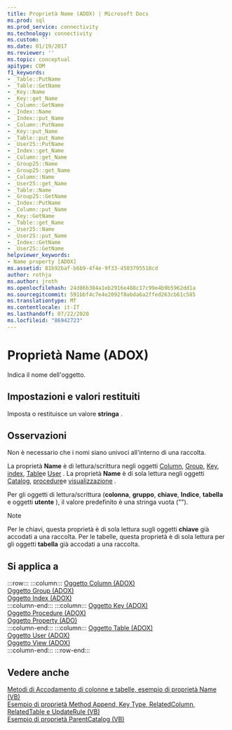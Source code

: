 ```yaml
---
title: Proprietà Name (ADOX) | Microsoft Docs
ms.prod: sql
ms.prod_service: connectivity
ms.technology: connectivity
ms.custom: ''
ms.date: 01/19/2017
ms.reviewer: ''
ms.topic: conceptual
apitype: COM
f1_keywords:
- _Table::PutName
- _Table::GetName
- _Key::Name
- _Key::get_Name
- _Column::GetName
- _Index::Name
- _Index::put_Name
- _Column::PutName
- _Key::put_Name
- _Table::put_Name
- _User25::PutName
- _Index::get_Name
- _Column::get_Name
- _Group25::Name
- _Group25::get_Name
- _Column::Name
- _User25::get_Name
- _Table::Name
- _Group25::GetName
- _Index::PutName
- _Column::put_Name
- _Key::GetName
- _Table::get_Name
- _User25::Name
- _User25::put_Name
- _Index::GetName
- _User25::GetName
helpviewer_keywords:
- Name property [ADOX]
ms.assetid: 81b92baf-b6b9-4f4e-9f33-4503795518cd
author: rothja
ms.author: jroth
ms.openlocfilehash: 24d86b384a1eb2916e488c17c99e4b9b5962dd1a
ms.sourcegitcommit: 591bbf4c7e4e2092f8abda6a2ffed263cb61c585
ms.translationtype: MT
ms.contentlocale: it-IT
ms.lasthandoff: 07/22/2020
ms.locfileid: "86942723"
---
```

# <a name="name-property-adox"></a>Proprietà Name (ADOX)
Indica il nome dell'oggetto.  
  
## <a name="settings-and-return-values"></a>Impostazioni e valori restituiti  
 Imposta o restituisce un valore **stringa** .  
  
## <a name="remarks"></a>Osservazioni  
 Non è necessario che i nomi siano univoci all'interno di una raccolta.  
  
 La proprietà **Name** è di lettura/scrittura negli oggetti [Column](../../../ado/reference/adox-api/column-object-adox.md), [Group](../../../ado/reference/adox-api/group-object-adox.md), [Key](../../../ado/reference/adox-api/key-object-adox.md), [index](../../../ado/reference/adox-api/index-object-adox.md), [Table](../../../ado/reference/adox-api/table-object-adox.md)e [User](../../../ado/reference/adox-api/user-object-adox.md) . La proprietà **Name** è di sola lettura negli oggetti [Catalog](../../../ado/reference/adox-api/catalog-object-adox.md), [procedure](../../../ado/reference/adox-api/procedure-object-adox.md)e [visualizzazione](../../../ado/reference/adox-api/view-object-adox.md) .  
  
 Per gli oggetti di lettura/scrittura (**colonna**, **gruppo**, **chiave**, **Indice**, **tabella** e oggetti **utente** ), il valore predefinito è una stringa vuota ("").  
  
> [!NOTE]
>  Per le chiavi, questa proprietà è di sola lettura sugli oggetti **chiave** già accodati a una raccolta. Per le tabelle, questa proprietà è di sola lettura per gli oggetti **tabella** già accodati a una raccolta.  
  
## <a name="applies-to"></a>Si applica a  

:::row:::
    :::column:::
        [Oggetto Column (ADOX)](../../../ado/reference/adox-api/column-object-adox.md)  
        [Oggetto Group (ADOX)](../../../ado/reference/adox-api/group-object-adox.md)  
        [Oggetto Index (ADOX)](../../../ado/reference/adox-api/index-object-adox.md)  
    :::column-end:::
    :::column:::
        [Oggetto Key (ADOX)](../../../ado/reference/adox-api/key-object-adox.md)  
        [Oggetto Procedure (ADOX)](../../../ado/reference/adox-api/procedure-object-adox.md)  
        [Oggetto Property (ADO)](../../../ado/reference/ado-api/property-object-ado.md)  
    :::column-end:::
    :::column:::
        [Oggetto Table (ADOX)](../../../ado/reference/adox-api/table-object-adox.md)  
        [Oggetto User (ADOX)](../../../ado/reference/adox-api/user-object-adox.md)  
        [Oggetto View (ADOX)](../../../ado/reference/adox-api/view-object-adox.md)  
    :::column-end:::
:::row-end:::

## <a name="see-also"></a>Vedere anche  
 [Metodi di Accodamento di colonne e tabelle, esempio di proprietà Name (VB)](../../../ado/reference/adox-api/columns-and-tables-append-methods-name-property-example-vb.md)   
 [Esempio di proprietà Method Append, Key Type, RelatedColumn, RelatedTable e UpdateRule (VB)](../../../ado/reference/adox-api/keys-append-method-key-type-relatedcolumn-relatedtable-example-vb.md)   
 [Esempio di proprietà ParentCatalog (VB)](../../../ado/reference/adox-api/parentcatalog-property-example-vb.md)
